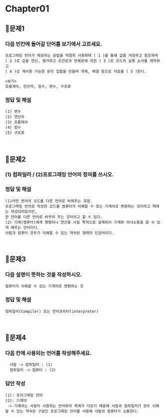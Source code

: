 # Chapter01
## 📌문제1
### 다음 빈칸에 들어갈 단어를 보기에서 고르세요.
```
프로그래밍 언어가 제공하는 문법을 적절히 사용하여 ( 1 )를 통해 값을 저장하고 참조하며
( 2 )로 값을 연산, 평가하고 조건문과 반복문에 의한 ( 3 )로 코드의 실행 순서를 제어하고
( 4 )로 재사용 가능한 문의 집합을 만들며 객체, 배열 등으로 자료를 ( 5 )한다.
```
```
<보기>
흐름제어, 연산자, 함수, 변수, 구조화
```
### 정답 및 해설
```
(1) 변수
(2) 연산자
(3) 흐름제어
(4) 함수
(5) 구조화
```

<br>

## 📌문제2
### (1) 컴파일러 / (2)프로그래밍 언어의 정의를 쓰시오.
### 정답 및 해설
```
(1)어떤 언어의 코드를 다른 언어로 바꿔주는 과정.
프로그래밍 언어로 작성한 코드를 컴퓨터가 이해할 수 있는 기계어로 변환하는 것이라고 책에는 작성되어있지만,
한 언어를 다른 언어로 바꾸어 주는 것이라고 할 수 있다. 
(2) 기계(컴퓨터)에게 명령이나 연산을 시킬 목적으로 설계되어 기계와 의사소통을 할 수 있게 해주는 언어이다.
사람과 컴퓨터 모두가 이해할 수 있는 약속된 형태의 인공어이다. 
```

<br>

## 📌문제3
### 다음 설명이 뜻하는 것을 작성하시오.
```
컴퓨터가 이해할 수 있는 기계어로 변환하는 것
```
### 정답 및 해설
```
컴파일러(Compiler) 또는 인터프리터(interpreter)
```

<br>

## 📌문제4
### 다음 칸에 사용되는 언어를 작성해주세요.

```
  사람 -> 컴파일러 : (1)
  컴파일러 -> 컴퓨터 : (2)
```
### 답안 작성
```
(1): 프러그래밍 언어
(2): 기계어
 -> 기계어는 사람이 사용하는 언어와의 체계가 다르기 때문에 사람과 컴파일러가 모두 이해할 수 있는 약속된 구문인 프로그래밍 언어를 사용해 사람과 컴퓨터가 소통한다.
```

<br>
